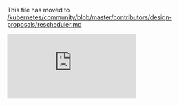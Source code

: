 This file has moved to [/kubernetes/community/blob/master/contributors/design-proposals/rescheduler.md](https://github.com/kubernetes/community/blob/master/contributors/design-proposals/rescheduler.md)


<!-- BEGIN MUNGE: GENERATED_ANALYTICS -->
[![Analytics](https://kubernetes-site.appspot.com/UA-36037335-10/GitHub/docs/proposals/rescheduler.md?pixel)]()
<!-- END MUNGE: GENERATED_ANALYTICS -->
